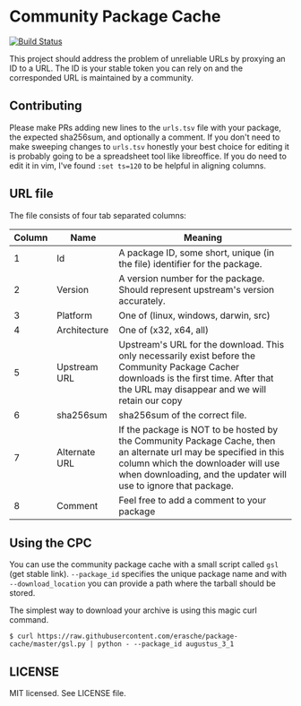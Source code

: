 # Community Package Cache

[![Build Status](https://travis-ci.org/erasche/community-package-cache.svg)](https://travis-ci.org/erasche/community-package-cache)

This project should address the problem of unreliable URLs by proxying an ID to
a URL. The ID is your stable token you can rely on and the corresponded URL is
maintained by a community.

## Contributing

Please make PRs adding new lines to the `urls.tsv` file with your package, the
expected sha256sum, and optionally a comment. If you don't need to make
sweeping changes to `urls.tsv` honestly your best choice for editing it is
probably going to be a spreadsheet tool like libreoffice. If you do need to
edit it in vim, I've found `:set ts=120` to be helpful in aligning columns.

## URL file

The file consists of four tab separated columns:

Column | Name          | Meaning
------ | ------------- | --------
1      | Id            | A package ID, some short, unique (in the file) identifier for the package.
2      | Version       | A version number for the package. Should represent upstream's version accurately.
3      | Platform      | One of (linux, windows, darwin, src)
4      | Architecture  | One of (x32, x64, all)
5      | Upstream URL  | Upstream's URL for the download. This only necessarily exist before the Community Package Cacher downloads is the first time. After that the URL may disappear and we will retain our copy
6      | sha256sum     | sha256sum of the correct file.
7      | Alternate URL | If the package is NOT to be hosted by the Community Package Cache, then an alternate url may be specified in this column which the downloader will use when downloading, and the updater will use to ignore that package.
8      | Comment       | Feel free to add a comment to your package

## Using the CPC

You can use the community package cache with a small script called `gsl` (get stable link).
`--package_id` specifies the unique package name and with `--download_location` you can provide a path where the tarball should be stored.

The simplest way to download your archive is using this magic curl command.

```console
$ curl https://raw.githubusercontent.com/erasche/package-cache/master/gsl.py | python - --package_id augustus_3_1
```

## LICENSE

MIT licensed. See LICENSE file.
